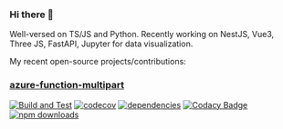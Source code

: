 ### Hi there 👋

Well-versed on TS/JS and Python. Recently working on NestJS, Vue3, Three JS, FastAPI, Jupyter for data visualization. 

My recent open-source projects/contributions: 
### [azure-function-multipart](https://github.com/anzharip/azure-function-multipart#azure-function-multipart) 
[![Build and Test](https://github.com/anzharip/azure-function-multipart/actions/workflows/build-and-test.yml/badge.svg)](https://github.com/anzharip/azure-function-multipart/actions)
[![codecov](https://codecov.io/gh/anzharip/azure-function-multipart/branch/main/graph/badge.svg?token=LWQJDZNQV7)](https://codecov.io/gh/anzharip/azure-function-multipart)
[![dependencies](https://img.shields.io/david/anzharip/azure-function-multipart)](https://www.npmjs.com/package/@anzp/azure-function-multipart)
[![Codacy Badge](https://app.codacy.com/project/badge/Grade/96165dceeefa4968b4822ab97d846faa)](https://www.codacy.com/gh/anzharip/azure-function-multipart/dashboard?utm_source=github.com&utm_medium=referral&utm_content=anzharip/azure-function-multipart&utm_campaign=Badge_Grade)
[![npm downloads](https://img.shields.io/npm/dm/@anzp/azure-function-multipart)](https://www.npmjs.com/package/@anzp/azure-function-multipart)

<!--
**anzharip/anzharip** is a ✨ _special_ ✨ repository because its `README.md` (this file) appears on your GitHub profile.

Here are some ideas to get you started:

- 🔭 I’m currently working on ...
- 🌱 I’m currently learning ...
- 👯 I’m looking to collaborate on ...
- 🤔 I’m looking for help with ...
- 💬 Ask me about ...
- 📫 How to reach me: ...
- 😄 Pronouns: ...
- ⚡ Fun fact: ...
-->
